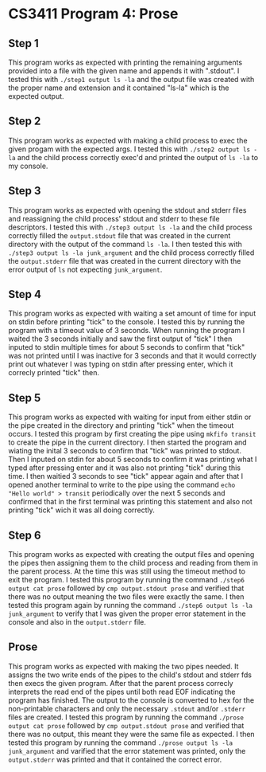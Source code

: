 CS3411 Program 4: Prose
=======================
Step 1
------
This program works as expected with printing the remaining arguments provided into a file with the given name and appends it with ".stdout".
I tested this with `./step1 output ls -la` and the output file was created with the proper name and extension and it contained "ls-la" which is the expected output.

Step 2
------
This program works as expected with making a child process to exec the given progam with the expected args.
I tested this with `./step2 output ls -la` and the child process correctly exec'd and printed the output of `ls -la` to my console.

Step 3
------
This program works as expected with opening the stdout and stderr files and reassigning the child process' stdout and stderr to these file descriptors.
I tested this with `./step3 output ls -la` and the child process correctly filled the `output.stdout` file that was created in the current directory with the output of the command `ls -la`.
I then tested this with `./step3 output ls -la junk_argument` and the child process correctly filled the `output.stderr` file that was created in the current directory with the error output of `ls` not expecting `junk_argument`.

Step 4
------
This program works as expected with waiting a set amount of time for input on stdin before printing "tick" to the console.
I tested this by running the program with a timeout value of 3 seconds. When running the program I waited the 3 seconds initially and saw the first output of "tick" I then inputed to stdin multiple times for about 5 seconds to confirm that "tick" was not printed until I was inactive for 3 seconds and that it would correctly print out whatever I was typing on stdin after pressing enter, which it correcly printed "tick" then.

Step 5
------
This program works as expected with waiting for input from either stdin or the pipe created in the directory and printing "tick" when the timeout occurs.
I tested this program by first creating the pipe using `mkfifo transit` to create the pipe in the current directory. I then started the program and wiating the inital 3 seconds to confirm that "tick" was printed to stdout. Then I inputed on stdin for about 5 seconds to confirm it was printing what I typed after pressing enter and it was also not printing "tick" during this time. I then waitied 3 seconds to see "tick" appear again and after that I opened another terminal to write to the pipe using the command `echo "Hello world" > transit` periodically over the next 5 seconds and confirmed that in the first terminal was printing this statement and also not printing "tick" wich it was all doing correctly.

Step 6
------
This program works as expected with creating the output files and opening the pipes then assigning them to the child process and reading from them in the parent process. At the time this was still using the timeout method to exit the program.
I tested this program by running the command `./step6 output cat prose` followed by `cmp output.stdout prose` and verified that there was no output meaning the two files were exactly the same.
I then tested this program again by running the command `./step6 output ls -la junk_argument` to verify that I was given the proper error statement in the console and also in the `output.stderr` file.

Prose
-----
This program works as expected with making the two pipes needed. It assigns the two write ends of the pipes to the child's stdout and stderr fds then execs the given program. After that the parent process correcly interprets the read end of the pipes until both read EOF indicating the program has finished. The output to the console is converted to hex for the non-printable characters and only the necessary `.stdout` and/or `.stderr` files are created.
I tested this program by running the command `./prose output cat prose` followed by `cmp output.stdout prose` and verified that there was no output, this meant they were the same file as expected.
I then tested this program by running the command `./prose output ls -la junk_argument` and varified that the error statement was printed, only the `output.stderr` was printed and that it contained the correct error.
